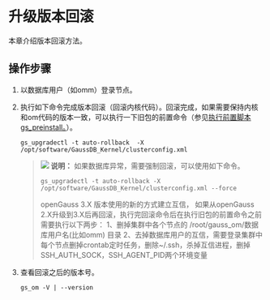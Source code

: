 # 升级版本回滚<a name="ZH-CN_TOPIC_0305491438"></a>

本章介绍版本回滚方法。

## 操作步骤<a name="section779219132168"></a>

1.  以数据库用户（如omm）登录节点。
2.  执行如下命令完成版本回滚（回滚内核代码）。回滚完成，如果需要保持内核和om代码的版本一致，可以执行一下旧包的前置命令（参见[执行前置脚本gs\_preinstall。](升级操作.md#li11593631125811)）。

    ```
    gs_upgradectl -t auto-rollback  -X /opt/software/GaussDB_Kernel/clusterconfig.xml
    ```

    >![](public_sys-resources/icon-note.png) **说明：** 
    >如果数据库异常，需要强制回滚，可以使用如下命令。
    >```
    >gs_upgradectl -t auto-rollback -X /opt/software/GaussDB_Kernel/clusterconfig.xml --force
    >```
    >openGauss 3.X 版本使用的新的方式建立互信，
    >如果从openGauss 2.X升级到3.X后再回滚，执行完回滚命令后在执行旧包的前置命令之前需要执行以下两步：
    >1、删掉集群中各个节点的 /root/gauss\_om/数据库用户名\(比如omm\) 目录
    >2、去掉数据库用户的互信，需要登录集群中每个节点删掉crontab定时任务，删除\~/.ssh，杀掉互信进程，删掉SSH\_AUTH\_SOCK，SSH\_AGENT\_PID两个环境变量

3.  查看回滚之后的版本号。

    ```
    gs_om -V | --version
    ```


